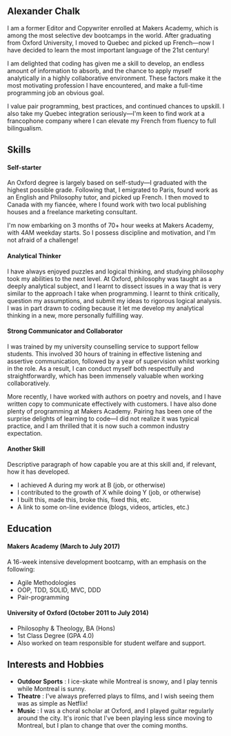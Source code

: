 ## Alexander Chalk

I am a former Editor and Copywriter enrolled at Makers Academy, which is among the most selective dev bootcamps in the world. After graduating from Oxford University, I moved to Quebec and picked up French—now I have decided to learn the most important language of the 21st century!

I am delighted that coding has given me a skill to develop, an endless amount of information to absorb, and the chance to apply myself analytically in a highly collaborative environment. These factors make it the most motivating profession I have encountered, and make a full-time programming job an obvious goal.

I value pair programming, best practices, and continued chances to upskill. I also take my Quebec integration seriously—I'm keen to find work at a francophone company where I can elevate my French from fluency to full bilingualism.

## Skills

#### Self-starter

An Oxford degree is largely based on self-study—I graduated with the highest possible grade. Following that, I emigrated to Paris, found work as an English and Philosophy tutor, and picked up French. I then moved to Canada with my fiancée, where I found work with two local publishing houses and a freelance marketing consultant. 

I'm now embarking on 3 months of 70+ hour weeks at Makers Academy, with 4AM weekday starts. So I possess discipline and motivation, and I'm not afraid of a challenge!

#### Analytical Thinker

I have always enjoyed puzzles and logical thinking, and studying philosophy took my abilities to the next level. At Oxford, philosophy was taught as a deeply analytical subject, and I learnt to dissect issues in a way that is very similar to the approach I take when programming. I learnt to think critically, question my assumptions, and submit my ideas to rigorous logical analysis. I was in part drawn to coding because it let me develop my analytical thinking in a new, more personally fulfilling way. 

#### Strong Communicator and Collaborator

I was trained by my university counselling service to support fellow students. This involved 30 hours of training in effective listening and assertive communication, followed by a year of supervision whilst working in the role. As a result, I can conduct myself both respectfully and straightforwardly, which has been immensely valuable when working collaboratively.

More recently, I have worked with authors on poetry and novels, and I have written copy to communicate effectively with customers. I have also done plenty of programming at Makers Academy. Pairing has been one of the surprise delights of learning to code—I did not realize it was typical practice, and I am thrilled that it is now such a common industry expectation.

#### Another Skill

Descriptive paragraph of how capable you are at this skill and, if relevant, how it has developed.

- I achieved A during my work at B (job, or otherwise)
- I contributed to the growth of X while doing Y (job, or otherwise)
- I built this, made this, broke this, fixed this, etc.
- A link to some on-line evidence (blogs, videos, articles, etc.)

## Education

#### Makers Academy (March to July 2017)

A 16-week intensive development bootcamp, with an emphasis on the following:

- Agile Methodologies
- OOP, TDD, SOLID, MVC, DDD
- Pair-programming

#### University of Oxford (October 2011 to July 2014)

- Philosophy & Theology, BA (Hons)
- 1st Class Degree (GPA 4.0)
- Also worked on team responsible for student welfare and support.

## Interests and Hobbies
- **Outdoor Sports** : I ice-skate while Montreal is snowy, and I play tennis while Montreal is sunny. 
- **Theatre** : I've always preferred plays to films, and I wish seeing them was as simple as Netflix!
- **Music** : I was a choral scholar at Oxford, and I played guitar regularly around the city. It's ironic that I've been playing less since moving to Montreal, but I plan to change that over the coming months.
